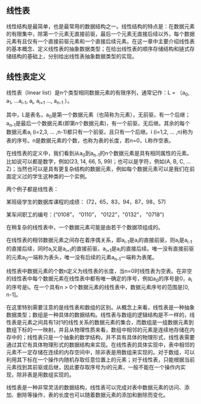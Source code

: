 ## 线性表

线性结构是最简单，也是最常用的数据结构之一。线性结构的特点是：在数据元素的有限集中，除第一个元素无直接前驱，最后一个元素无直接后续以外，每个数据元素有且仅有一个直接前驱元素和一个直接后续元素。在这一章中主要介绍线性表的基本概念、定义线性表的抽象数据类型；在给出线性表的顺序存储结构和链式存储结构的基础上，分别给出线性表抽象数据类型的实现。

## 线性表定义

线性表（linear list）是n个类型相同数据元素的有限序列，通常记作：L = （a<sub>0</sub>, a<sub>1</sub>, …a<sub>i-1</sub>, a<sub>i</sub>, a<sub>i+1</sub> …, a<sub>n-1</sub> ）。

其中，L是表名，a<sub>0</sub>是第一个数据元素（也简称为元素），无前驱，有一个后继；a<sub>n-1</sub>是最后一个数据元素(即第n个数据元素)，有一个前驱，无后继。其余的每个数据元素a<sub>i</sub> (i=2,3, … ,n-1)都只有一个前驱，且只有一个后继。i (i=1,2, … ,n)称为表的序号。n是数据元素的个数，也称为表的长度，若n=0，L称作空表。

在线性表的定义中，我们看到从a<sub>0</sub>到a<sub>n-1</sub>的n个数据元素是具有相同属性的元素。比如说可以都是数字，例如(23, 14, 66, 5, 99)；也可以是字符，例如(A, B, C, … Z)；当然也可以是具有更复杂结构的数据元素，例如每个数据元素可以是我们在前面定义过的学生这种类的一个实例。

两个例子都是线性表：

某班级学生的数据库课程的成绩： (72，65，83，94，87，98，57)

某车间职工的编号：(“0108”， “0110”， “0122”，"0132"， "0718")

在稍复杂的线性表中，一个数据元素可能是由若干个数据项组成的。

在线性表的相邻数据元素之间存在着序偶关系，即a<sub>i-1</sub>是a<sub>i</sub>的直接前驱，则a<sub>i</sub>是a<sub>i-1</sub>的直接后续，同时a<sub>i</sub>又是a<sub>i+1</sub>的直接前驱，a<sub>i+1</sub>是a<sub>i</sub>的直接后续。唯一没有直接前驱的元素a<sub>0</sub>一端称为表头，唯一没有后续的元素a<sub>n-1</sub>一端称为表尾。

线性表中数据元素的个数n定义为线性表的长度，当n=0时线性表为空表。在非空的线性表中每个数据元素在线性表中都有唯一确定的序号，例如a<sub>0</sub>的序号是0，a<sub>i</sub>的序号是i。在一个具有n > 0个数据元素的线性表中，数据元素序号的范围是[0, n-1]。

在这里特别需要注意的是线性表和数组的区别。从概念上来看，线性表是一种抽象数据类型；数组是一种具体的数据结构。线性表与数组的逻辑结构是不一样的，线性表是元素之间具有1对1的线性关系的数据元素的集合，而数组是一组数据元素到数组下标的一一映射。并且从物理性质来看，数组中相邻的元素是连续地存储在内存中的；线性表只是一个抽象的数学结构，并不具有具体的物理形式，线性表需要通过其它有具体物理形式的数据结构来实现。在线性表的具体实现中，表中相邻的元素不一定存储在连续的内存空间中，除非表是用数组来实现的。对于数组，可以利用其下标在一个操作内随机存取任意位置上的元素；对于线性表，只能根据当前元素找到其前驱或后继，因此要存取序号为i的元素，一般不能在一个操作内实现，除非表是用数组实现的。

线性表是一种非常灵活的数据结构，线性表可以完成对表中数据元素的访问、添加、删除等操作，表的长度也可以随着数据元素的添加和删除而变化。